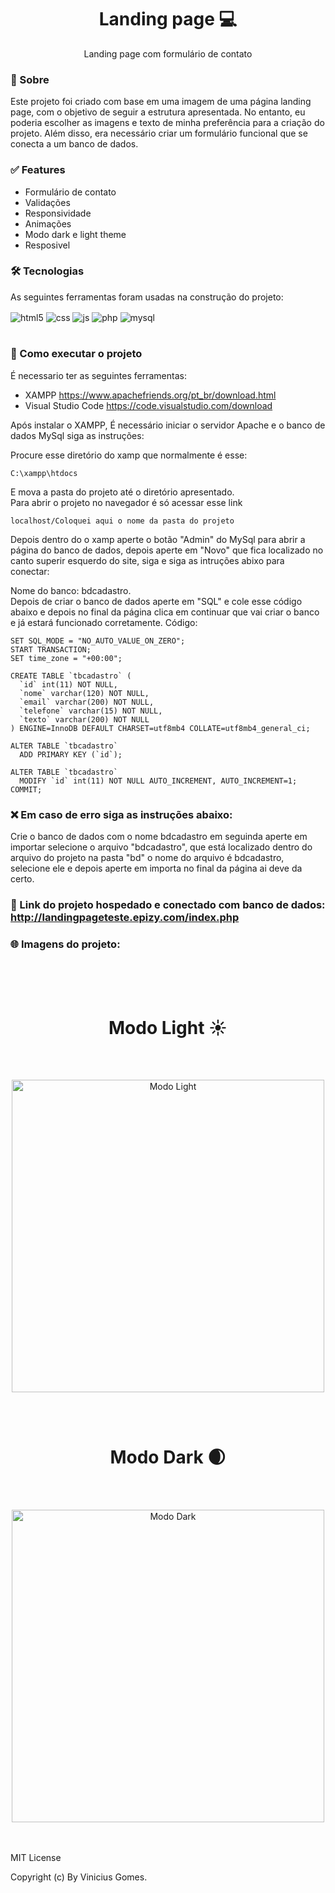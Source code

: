 <h1 align="center">Landing page 💻</h1>

<p align="center">Landing page com formulário de contato</p>

### 📌 Sobre

Este projeto foi criado com base em uma imagem de uma página landing page, com o objetivo de seguir a estrutura apresentada. No entanto, eu poderia escolher as imagens e texto de minha preferência para a criação do projeto. Além disso, era necessário criar um formulário funcional que se conecta a um banco de dados.

### ✅ Features

- Formulário de contato
- Validações
- Responsividade
- Animações 
- Modo dark e light theme
- Resposivel

### 🛠 Tecnologias

As seguintes ferramentas foram usadas na construção do projeto:

<div style="display: inline_block">
  <img align="center" alt="html5" src="https://img.shields.io/badge/HTML5-E34F26?style=for-the-badge&logo=html5&logoColor=white" />
  <img align="center" alt="css" src="https://img.shields.io/badge/CSS3-1572B6?style=for-the-badge&logo=css3&logoColor=white" />
  <img align="center" alt="js" src="https://img.shields.io/badge/JavaScript-F7DF1E?style=for-the-badge&logo=javascript&logoColor=black" />
  <img align="center" alt="php" src="https://img.shields.io/badge/PHP-777BB4?style=for-the-badge&logo=php&logoColor=white" />
  <img align="center" alt="mysql" src="https://img.shields.io/badge/MySQL-005C84?style=for-the-badge&logo=mysql&logoColor=white" />
</div><br/>

### 📝 Como executar o projeto
É necessario ter as seguintes ferramentas:
- XAMPP https://www.apachefriends.org/pt_br/download.html
- Visual Studio Code https://code.visualstudio.com/download

Após instalar o XAMPP, É necessário iniciar o servidor Apache e o banco de dados MySql siga as instruções:

Procure esse diretório do xamp que normalmente é esse:
```
C:\xampp\htdocs
```

E mova a pasta do projeto até o diretório apresentado. <br>
Para abrir o projeto no navegador é só acessar esse link
```
localhost/Coloquei aqui o nome da pasta do projeto
```
Depois dentro do o xamp aperte o botão "Admin" do MySql para abrir a página do banco de dados, depois aperte em "Novo" que 
fica localizado no canto superir esquerdo do site, siga e siga as intruções abixo para conectar:<br>

Nome do banco: bdcadastro.<br>
Depois de criar o banco de dados aperte em "SQL" e cole esse código abaixo e depois no final da página clica em continuar que vai criar o banco e já estará funcionado corretamente. Código:

```
SET SQL_MODE = "NO_AUTO_VALUE_ON_ZERO";
START TRANSACTION;
SET time_zone = "+00:00";

CREATE TABLE `tbcadastro` (
  `id` int(11) NOT NULL,
  `nome` varchar(120) NOT NULL,
  `email` varchar(200) NOT NULL,
  `telefone` varchar(15) NOT NULL,
  `texto` varchar(200) NOT NULL
) ENGINE=InnoDB DEFAULT CHARSET=utf8mb4 COLLATE=utf8mb4_general_ci;

ALTER TABLE `tbcadastro`
  ADD PRIMARY KEY (`id`);

ALTER TABLE `tbcadastro`
  MODIFY `id` int(11) NOT NULL AUTO_INCREMENT, AUTO_INCREMENT=1;
COMMIT;
```

### ❌ Em caso de erro siga as instruções abaixo:

Crie o banco de dados com o nome bdcadastro em seguinda aperte em importar selecione o arquivo "bdcadastro", que está localizado dentro do arquivo do projeto na pasta "bd" o nome do arquivo é bdcadastro, selecione ele e depois aperte em importa no final da página ai deve da certo.

### 🔗 Link do projeto hospedado e conectado com banco de dados: http://landingpageteste.epizy.com/index.php
### 🌐 Imagens do projeto:

<br><br><br>
<h1 align="center">Modo Light ☀️</h1>
<br><br>
<p align="center">
  <img width="500" src="https://user-images.githubusercontent.com/81267688/227668550-24084ab9-6148-4e6f-9986-64310d512664.png" alt="Modo Light">
</p>
<br><br>

<h1 align="center">Modo Dark 🌒</h1>
<br><br>
<p align="center">
  <img width="500" src="https://user-images.githubusercontent.com/81267688/227668591-a6577898-c2f0-43fa-8881-113809186564.png" alt="Modo Dark">
</p>

<br>
<br>
MIT License

Copyright (c) By Vinicius Gomes.



